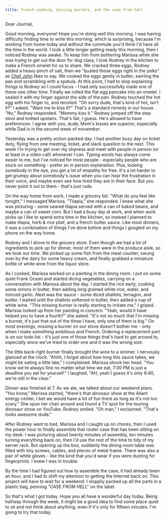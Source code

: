 ```yaml
---
title: french cooking, missing burners, and the case from hell
---
```


Dear Journal,

Good morning, everyone! Hope you're doing well this morning. I was
having difficulty finding time to write this morning, which is
surprising, because I'm working from home today and without the commute
you'd think I'd have all the time in the world. I took a little longer
getting ready this morning, then I noticed Rodney was awake. To keep him
from bothering Marissa while she was trying to get out the door for dog
class, I took Rodney in the kitchen to make a French omelet for us to
share. We cracked three eggs, Rodney added a heavy pinch of salt, then
we "busted those eggs right in the yolks" as [Chef John] likes to say.
We cooked the eggs gently in butter, swirling the pan and scrambling
with a spatula. At this point, I had to stop explaining things to Rodney
so I could focus - I had only successfully made one of these one other
time. Finally we rolled the flat egg pancake into an omelet. I sealed it
with my finger against the side of the pan. Rodney touched the hot egg
with his finger to, and recoiled. "Oh sorry dude, that's kind of hot,
isn't it?" I asked. "Want me to kiss it?" That's a standard remedy in
our house. "No," Rodney responded. "Mommy kiss it." Rodney jumped off
the step stool and trotted upstairs. That's fair, I guess. He's allowed
to have preferences. I agree with you, dude, Mom's kisses are superior,
especially while Dad is in the second week of *movember*.

Yesterday was a pretty action-packed day. I had another busy day on
ticket duty, flying from one meeting, ticket, and slack question to the
next. This week I'm trying to get over my shyness and meet with people
in person (or at least in a video call) whenever I can. Typing words has
always come easier to me, but I've noticed for most people - especially
people who are stuck on something - prefer an in person explanation.
Plus, looking somebody in the eye, you get a lot of empathy for free.
It's a lot harder to get grumpy about somebody's issue when you can hear
the frustration in their voice, and maybe even see how tired they are in
their face. But you never point it out to them - that's just rude.

On the way home from work, I made a grocery list. "What do you feel like
tonight," I messaged Marissa. "Tilapia," she responded. I knew what she
was picturing - some seared tilapia served with a can of baked beans,
and maybe a can of sweet corn. But I had a busy day at work, and when
work picks up I like to spend extra time in the kitchen, so instead I
planned to make tilapia, herb & rice pilaf, and a french butter sauce.
Like most dinners, it was a combination of things I've done before and
things I googled on my phone on the way home.

Rodney and I drove to the grocery store. Even though we had a lot of
ingredients to pick up for dinner, most of them were in the produce
aisle, so we took our time. We picked up some fish from the meat
counter, swung over by the dairy for some heavy cream, and finally
grabbed a miniature bottle of white wine from the liquor store.

As I cooked, Marissa worked on a painting in the dining room. I put on
some quiet Frank Ocean and started dicing vegetables, carrying on a
conversation with Marissa about the day. I started the rice early,
cooking some onions in butter, then adding long grained white rice,
water, and minced garlic. Next was the sauce - some diced shallots,
terragon, and butter. I waited until the shallots softened in butter,
then added a cup of white wine. "This missing burner is really starting
to irritate me," I griped. Marissa looked up from her painting in
concern. "Yeah, would it have helped you to have a fourth?" she asked.
"It's not so much that I'm missing a burner, it's just that out of the
three I have, only one of them is big." On most evenings, missing a
burner on our stove doesn't bother me - only when I make something
ambitious and French. Ordering a replacement part is on our todo list -
it's just one of those things that's hard to get around to, especially
since we've tried to order one and it was the wrong size.

The little back-right burner finally brought the wine to a simmer. I
nervously glanced at the clock. "Ahhh, I forgot about how long this
sauce takes, we might be eating a little late," I complained. Marissa
shook her head. "You know we're always fine no matter what time we eat,
7:00 PM is just a deadline you set for yourself." I laughed, "AH, yeah I
guess it's only 6:40, we're still in the clear."

Dinner was finished at 7. As we ate, we talked about our weekend plans.
"You know," Marissa started, "there's that dinosaur show at the Aliant
energy center, I bet we would have a lot of fun there as long as it's
not too scary." She spun her chair around and found a TV spot for the
touring dinosaur show on YouTube. Rodney smiled. "Oh man," I exclaimed.
"That's looks awesome dude."

After Rodney went to bed, Marissa and I caught up on chores, then I used
the power hour to finally assemble that router case that has been
sitting on my desk. I was picturing about twenty minutes of assembly,
ten minutes turning everything back on, then I'd use the rest of the
time to tidy of my server rack. But opening up the box, suddenly the
dining room table was filled with tiny screws, cables, and pieces of
metal frame. There was also a pair of white gloves - like the kind that
you'd wear if you were dusting for fingerprints. I knew I was in
trouble.

By the time I had figured out how to assemble the case, it had already
been an hour, and I had to shift my attention to getting the Internet
back on. This project will have to wait for a weekend. I sloppily packed
up all the parts in a plastic bag, penning "CASE FROM HELL" on the
label.

So that's what I got today. Hope you all have a wonderful day today.
Being halfway through the week, it might be a good idea to find some
place quiet to sit and not think about anything, even if it's only for
fifteen minutes. I'm going to try that today.

  [Chef John]: https://www.youtube.com/watch?v=qXPhVYpQLPA

